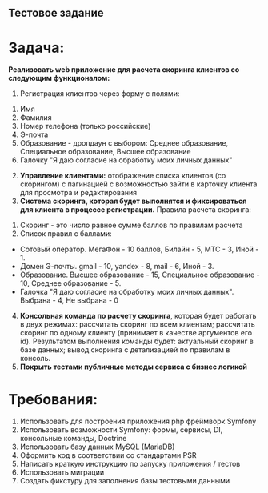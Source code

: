 ## Тестовое задание 

# Задача: 
**Реализовать web приложение для расчета скоринга клиентов со следующим
функционалом:**  
1) Регистрация клиентов через форму с полями:
1. Имя
2. Фамилия
3. Номер телефона (только российские)
4. Э-почта
5. Образование - дропдаун с выбором: Среднее образование, Специальное
образование, Высшее образование
6. Галочку &quot;Я даю согласие на обработку моих личных данных&quot;
2) **Управление клиентами:** отображение списка клиентов (со скорингом) с пагинацией с
возможностью зайти в карточку клиента для просмотра и редактирования
3) **Система скоринга, которая будет выполнятся и фиксироваться для клиента в
процессе регистрации.** Правила расчета скоринга:
1. Скоринг - это число равное сумме баллов по правилам расчета
3. Список правил с баллами:
* Сотовый оператор. МегаФон - 10 баллов, Билайн - 5, МТС - 3, Иной - 1.
* Домен Э-почты. gmail - 10, yandex - 8, mail - 6, Иной - 3.
* Образование. Высшее образование - 15, Специальное образование - 10, Среднее
образование - 5.
* Галочка &quot;Я даю согласие на обработку моих личных данных&quot;. Выбрана - 4, Не
выбрана - 0
4) **Консольная команда по расчету скоринга**, которая будет работать в двух режимах:
рассчитать скоринг по всем клиентам; рассчитать скоринг по одному клиенту
(принимает в качестве аргументов его id).
Результатом выполнения команды будет: актуальный скоринг в базе данных; вывод
скоринга с детализацией по правилам в консоль.
5) **Покрыть тестами публичные методы сервиса с бизнес логикой**

# Требования:
1) Использовать для построения приложения php фреймворк Symfony
2) Использовать возможности Symfony: формы, сервисы, DI, консольные команды,
Doctrine
3) Использовать базу данных MySQL (MariaDB)
4) Оформить код в соответствии со стандартами PSR
5) Написать краткую инструкцию по запуску приложения / тестов
6) Использовать миграции
7) Создать фикстуру для заполнения базы тестовыми данными
